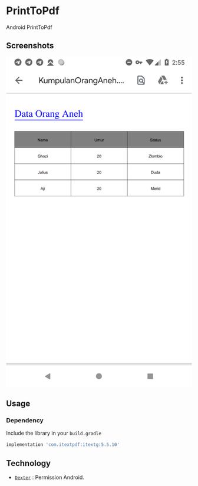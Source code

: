 # PrintToPdf
Android PrintToPdf

Screenshots
-----------

![Demo screenshot][1]

Usage
-----

### Dependency

Include the library in your ``build.gradle``

```groovy
implementation 'com.itextpdf:itextg:5.5.10'
```

## Technology
- [`Dexter`](#dexter) : Permission Android.

[1]: https://github.com/ghozimahdi/PrintToPdf/blob/master/ss/device-2020-08-07-145551.png